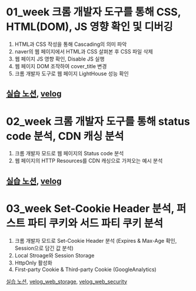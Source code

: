 # 01_week 크롬 개발자 도구를 통해 CSS, HTML(DOM), JS 영향 확인 및 디버깅
1. HTML과 CSS 작성을 통해 Cascading의 의미 파악
2. naver의 웹 페이지에서 HTML과 CSS 살펴본 후 CSS 파일 삭제
3. 웹 페이지 JS 영향 확인, Disable JS 실행
4. 웹 페이지 DOM 조작하여 cover_title 변경
5. 크롬 개발자 도구로 웹 페이지 LightHouse 성능 확인

[실습 노션](https://www.notion.so/1-19ddba5fc4bc4d2da95641b37f4c9cd2), [velog](https://velog.io/@luda412/01.-웹-구성과-흐름)
----

# 02_week 크롬 개발자 도구를 통해 status code 분석, CDN 캐싱 분석
1. 크롬 개발자 모드로 웹 페이지의 Status code 분석
2. 웹 페이지의 HTTP Resources를 CDN 캐싱으로 가져오는 예시 분석

[실습 노션](https://www.notion.so/2-status-code-CDN-13177547af084aa69701f526dd7bb8fb), [velog](https://velog.io/@luda412/02.-웹-성능-개선-및-부하-완화)
----

# 03_week Set-Cookie Header 분석, 퍼스트 파티 쿠키와 서드 파티 쿠키 분석
1. 크롬 개발자 모드로 Set-Cookie Header 분석 (Expires & Max-Age 확인, Session으로 담긴 값 분석)
2. Local Stroage와 Session Storage
3. HttpOnly 활성화
4. First-party Cookie & Third-party Cookie (GoogleAnalytics)

[실습 노션](https://www.notion.so/3-Set-Cookie-Header-MaxAge-Expires-Session-7f1bce871f3646bdac6abffd778c68dd), [velog_web_storage](https://velog.io/@luda412/03.-웹-저장소), [velog_web_security](https://velog.io/@luda412/웹-보안)

